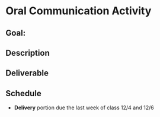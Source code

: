 # Oral Communication Activity

## Goal: 

## Description

## Deliverable

## Schedule
* **Delivery** portion due the last week of class 12/4 and 12/6

